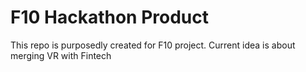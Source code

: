 # F10 Hackathon Product

This repo is purposedly created for F10 project.
Current idea is about merging VR with Fintech